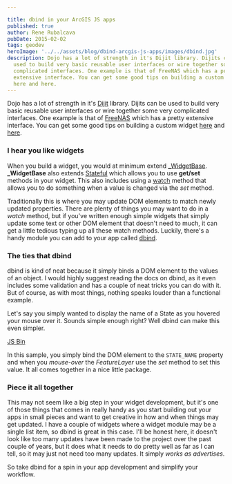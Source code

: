 ```yaml
---

title: dbind in your ArcGIS JS apps
published: true
author: Rene Rubalcava
pubDate: 2015-02-02
tags: geodev
heroImage: '../../assets/blog/dbind-arcgis-js-apps/images/dbind.jpg'
description: Dojo has a lot of strength in it's Dijit library. Dijits can be
  used to build very basic reusable user interfaces or wire together some very
  complicated interfaces. One example is that of FreeNAS which has a pretty
  extensive interface. You can get some good tips on building a custom widget
  here and here.
---
```


Dojo has a lot of strength in it's
[Dijit](http://dojotoolkit.org/reference-guide/1.10/dijit/) library. Dijits can
be used to build very basic reusable user interfaces or wire together some very
complicated interfaces. One example is that of
[FreeNAS](http://dojotoolkit.org/blog/case-study-freenas) which has a pretty
extensive interface. You can get some good tips on building a custom widget
[here](https://dojotoolkit.org/documentation/tutorials/1.7/recipes/custom_widget/)
and
[here](http://dojotoolkit.org/reference-guide/1.10/quickstart/writingWidgets.html#quickstart-writingwidgets).

### I hear you like widgets

When you build a widget, you would at minimum extend
[_WidgetBase](http://dojotoolkit.org/reference-guide/1.10/dijit/_WidgetBase.html).
**_WidgetBase** also extends
[Stateful](http://dojotoolkit.org/reference-guide/1.10/dojo/Stateful.html) which
allows you to use **get/set** methods in your widget. This also includes using a
[watch](http://dojotoolkit.org/reference-guide/1.10/dojo/Stateful.html#watch)
method that allows you to do something when a value is changed via the _set_
method.

Traditionally this is where you may update DOM elements to match newly updated
properties. There are plenty of things you may want to do in a _watch_ method,
but if you've written enough simple widgets that simply update some text or
other DOM element that doesn't need to much, it can get a little tedious typing
up all these watch methods. Luckily, there's a handy module you can add to your
app called [dbind](https://github.com/kriszyp/dbind).

### The ties that dbind

dbind is kind of neat because it simply binds a DOM element to the values of an
object. I would highly suggest reading the docs on dbind, as it even includes
some validation and has a couple of neat tricks you can do with it. But of
course, as with most things, nothing speaks louder than a functional example.

Let's say you simply wanted to display the name of a State as you hovered your
mouse over it. Sounds simple enough right? Well dbind can make this even
simpler.

[JS Bin](http://jsbin.com/cusejogaje/1/embed?js,output)

In this sample, you simply bind the DOM element to the `STATE_NAME` property and
when you _mouse-over_ the _FeatureLayer_ use the _set_ method to set this value.
It all comes together in a nice little package.

### Piece it all together

This may not seem like a big step in your widget development, but it's one of
those things that comes in really handy as you start building out your apps in
small pieces and want to get creative in how and when things may get updated. I
have a couple of widgets where a widget module may be a single list item, so
dbind is great in this case. I'll be honest here, it doesn't look like too many
updates have been made to the project over the past couple of years, but it does
what it needs to do pretty well as far as I can tell, so it may just not need
too many updates. It simply _works as advertises_.

So take dbind for a spin in your app development and simplify your workflow.
